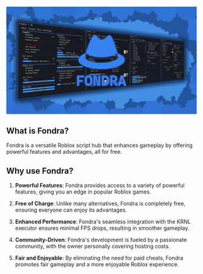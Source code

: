 ![Fondra](https://github.com/Fondra-Hub/.github/blob/2b583055d6894f51c548327f1f7c07b477ac5f63/profile/Thumbnail.png)

## What is Fondra?
Fondra is a versatile Roblox script hub that enhances gameplay by offering powerful features and advantages, all for free.

## Why use Fondra?
1. **Powerful Features**: Fondra provides access to a variety of powerful features, giving you an edge in popular Roblox games.

2. **Free of Charge**: Unlike many alternatives, Fondra is completely free, ensuring everyone can enjoy its advantages.

3. **Enhanced Performance**: Fondra's seamless integration with the KRNL executor ensures minimal FPS drops, resulting in smoother gameplay.

4. **Community-Driven**: Fondra's development is fueled by a passionate community, with the owner personally covering hosting costs.

5. **Fair and Enjoyable**: By eliminating the need for paid cheats, Fondra promotes fair gameplay and a more enjoyable Roblox experience.
